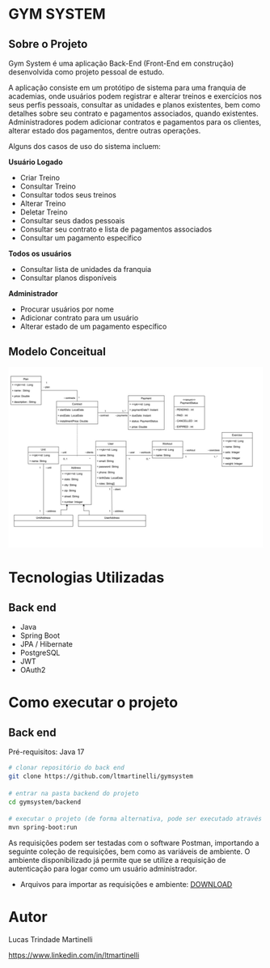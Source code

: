 # GYM SYSTEM

## Sobre o Projeto
Gym System é uma aplicação Back-End (Front-End em construção) desenvolvida como projeto pessoal de estudo.

A aplicação consiste em um protótipo de sistema para uma franquia de academias, onde usuários podem registrar e alterar treinos e exercícios nos seus perfis pessoais, consultar as unidades e planos existentes, bem como detalhes sobre seu contrato e pagamentos associados, quando existentes.
Administradores podem adicionar contratos e pagamentos para os clientes, alterar estado dos pagamentos, dentre outras operações.

Alguns dos casos de uso do sistema incluem:

**Usuário Logado**
- Criar Treino
- Consultar Treino
- Consultar todos seus treinos
- Alterar Treino
- Deletar Treino
- Consultar seus dados pessoais
- Consultar seu contrato e lista de pagamentos associados
- Consultar um pagamento específico

**Todos os usuários**
- Consultar lista de unidades da franquia
- Consultar planos disponíveis

**Administrador**
- Procurar usuários por nome
- Adicionar contrato para um usuário
- Alterar estado de um pagamento específico

## Modelo Conceitual
![Modelo Conceitual](https://raw.githubusercontent.com/ltmartinelli/gymsystem-images/main/GymSystemDomain.jpg)

# Tecnologias Utilizadas
## Back end
- Java
- Spring Boot
- JPA / Hibernate
- PostgreSQL
- JWT
- OAuth2

# Como executar o projeto

## Back end
Pré-requisitos: Java 17

```bash
# clonar repositório do back end
git clone https://github.com/ltmartinelli/gymsystem

# entrar na pasta backend do projeto
cd gymsystem/backend

# executar o projeto (de forma alternativa, pode ser executado através de uma IDE como IntelliJ ou STS)
mvn spring-boot:run
```

As requisições podem ser testadas com o software Postman, importando a seguinte coleção de requisições, bem como as variáveis de ambiente. O ambiente disponibilizado já permite que se utilize a requisição de autenticação para logar como um usuário administrador. 
- Arquivos para importar as requisições e ambiente: [DOWNLOAD](https://drive.google.com/drive/folders/1F9iqUWd9Ur4ZauAgsMx7FdFghpbGIUt7?usp=drive_link)

# Autor

Lucas Trindade Martinelli

https://www.linkedin.com/in/ltmartinelli
